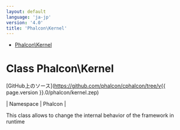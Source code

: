 ```yaml
---
layout: default
language: 'ja-jp'
version: '4.0'
title: 'Phalcon\Kernel'
---
```


* [Phalcon\Kernel](#Kernel)

<h1 id="Kernel">Class Phalcon\Kernel</h1>

[GitHub上のソース](https://github.com/phalcon/cphalcon/tree/v{{ page.version }}.0/phalcon/kernel.zep)

| Namespace | Phalcon |

This class allows to change the internal behavior of the framework in runtime